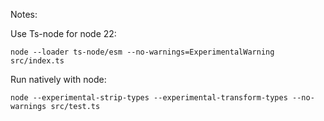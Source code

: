 Notes:

Use Ts-node for node 22:
```
node --loader ts-node/esm --no-warnings=ExperimentalWarning src/index.ts
```

Run natively with node:
```
node --experimental-strip-types --experimental-transform-types --no-warnings src/test.ts
```